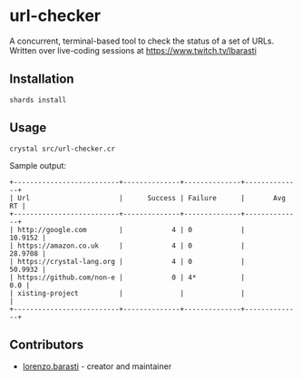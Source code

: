 # url-checker

A concurrent, terminal-based tool to check the status of a set of URLs. Written over live-coding sessions at https://www.twitch.tv/lbarasti

## Installation

```
shards install
```

## Usage
```
crystal src/url-checker.cr
```
Sample output:
```
+--------------------------+--------------+--------------+--------------+
| Url                      |      Success | Failure      |       Avg RT |
+--------------------------+--------------+--------------+--------------+
| http://google.com        |            4 | 0            |      10.9152 |
| https://amazon.co.uk     |            4 | 0            |      28.9708 |
| https://crystal-lang.org |            4 | 0            |      50.9932 |
| https://github.com/non-e |            0 | 4*           |          0.0 |
| xisting-project          |              |              |              |
+--------------------------+--------------+--------------+--------------+
```

## Contributors

- [lorenzo.barasti](https://github.com/lbarasti) - creator and maintainer
